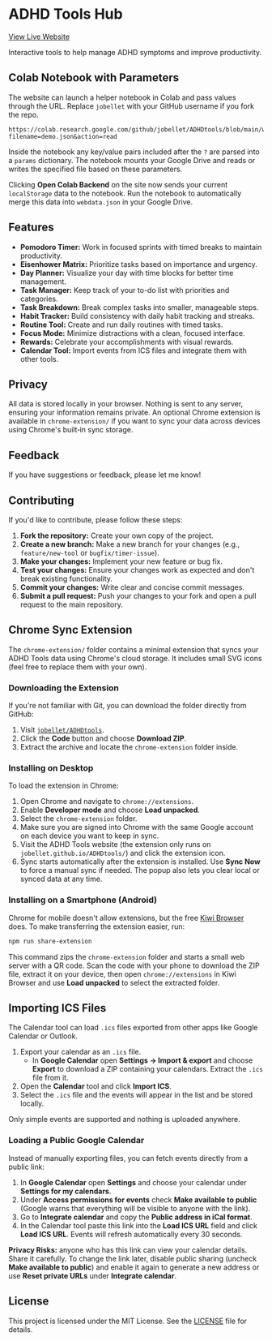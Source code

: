 # ADHD Tools Hub

[View Live Website](https://jobellet.github.io/ADHDtools/)

Interactive tools to help manage ADHD symptoms and improve productivity.

## Colab Notebook with Parameters

The website can launch a helper notebook in Colab and pass values through the URL. Replace `jobellet` with your GitHub username if you fork the repo.

```
https://colab.research.google.com/github/jobellet/ADHDtools/blob/main/website_backend.ipynb?filename=demo.json&action=read
```

Inside the notebook any key/value pairs included after the `?` are parsed into a `params` dictionary. The notebook mounts your Google Drive and reads or writes the specified file based on these parameters.

Clicking **Open Colab Backend** on the site now sends your current `localStorage` data to the notebook. Run the notebook to automatically merge this data into `webdata.json` in your Google Drive.

## Features

*   **Pomodoro Timer:** Work in focused sprints with timed breaks to maintain productivity.
*   **Eisenhower Matrix:** Prioritize tasks based on importance and urgency.
*   **Day Planner:** Visualize your day with time blocks for better time management.
*   **Task Manager:** Keep track of your to-do list with priorities and categories.
*   **Task Breakdown:** Break complex tasks into smaller, manageable steps.
*   **Habit Tracker:** Build consistency with daily habit tracking and streaks.
*   **Routine Tool:** Create and run daily routines with timed tasks.
*   **Focus Mode:** Minimize distractions with a clean, focused interface.
*   **Rewards:** Celebrate your accomplishments with visual rewards.
*   **Calendar Tool:** Import events from ICS files and integrate them with other tools.

## Privacy

All data is stored locally in your browser. Nothing is sent to any server, ensuring your information remains private. An optional Chrome extension is available in `chrome-extension/` if you want to sync your data across devices using Chrome's built‑in sync storage.

## Feedback

If you have suggestions or feedback, please let me know!

## Contributing

If you'd like to contribute, please follow these steps:

1.  **Fork the repository:** Create your own copy of the project.
2.  **Create a new branch:** Make a new branch for your changes (e.g., `feature/new-tool` or `bugfix/timer-issue`).
3.  **Make your changes:** Implement your new feature or bug fix.
4.  **Test your changes:** Ensure your changes work as expected and don't break existing functionality.
5.  **Commit your changes:** Write clear and concise commit messages.
6.  **Submit a pull request:** Push your changes to your fork and open a pull request to the main repository.

## Chrome Sync Extension

The `chrome-extension/` folder contains a minimal extension that syncs your ADHD Tools data using Chrome's cloud storage. It includes small SVG icons (feel free to replace them with your own).

### Downloading the Extension

If you're not familiar with Git, you can download the folder directly from GitHub:

1. Visit [`jobellet/ADHDtools`](https://github.com/jobellet/ADHDtools).
2. Click the **Code** button and choose **Download ZIP**.
3. Extract the archive and locate the `chrome-extension` folder inside.

### Installing on Desktop

To load the extension in Chrome:

1. Open Chrome and navigate to `chrome://extensions`.
2. Enable **Developer mode** and choose **Load unpacked**.
3. Select the `chrome-extension` folder.
4. Make sure you are signed into Chrome with the same Google account on each device you want to keep in sync.
5. Visit the ADHD Tools website (the extension only runs on `jobellet.github.io/ADHDtools/`) and click the extension icon.
6. Sync starts automatically after the extension is installed. Use **Sync Now** to force a manual sync if needed. The popup also lets you clear local or synced data at any time.

### Installing on a Smartphone (Android)

Chrome for mobile doesn't allow extensions, but the free [Kiwi Browser](https://kiwibrowser.com/) does. To make transferring the extension easier, run:

```bash
npm run share-extension
```

This command zips the `chrome-extension` folder and starts a small web server with a QR code. Scan the code with your phone to download the ZIP file, extract it on your device, then open `chrome://extensions` in Kiwi Browser and use **Load unpacked** to select the extracted folder.

## Importing ICS Files

The Calendar tool can load `.ics` files exported from other apps like Google Calendar or Outlook.

1. Export your calendar as an `.ics` file.
   - In **Google Calendar** open **Settings → Import & export** and choose **Export** to download a ZIP containing your calendars. Extract the `.ics` file from it.
2. Open the **Calendar** tool and click **Import ICS**.
3. Select the `.ics` file and the events will appear in the list and be stored locally.

Only simple events are supported and nothing is uploaded anywhere.

### Loading a Public Google Calendar

Instead of manually exporting files, you can fetch events directly from a public link:

1. In **Google Calendar** open **Settings** and choose your calendar under **Settings for my calendars**.
2. Under **Access permissions for events** check **Make available to public** (Google warns that everything will be visible to anyone with the link).
3. Go to **Integrate calendar** and copy the **Public address in iCal format**.
4. In the Calendar tool paste this link into the **Load ICS URL** field and click **Load ICS URL**. Events will refresh automatically every 30 seconds.

**Privacy Risks:** anyone who has this link can view your calendar details. Share it carefully. To change the link later, disable public sharing (uncheck **Make available to public**) and enable it again to generate a new address or use **Reset private URLs** under **Integrate calendar**.


## License

This project is licensed under the MIT License. See the [LICENSE](https://opensource.org/licenses/MIT) file for details.
